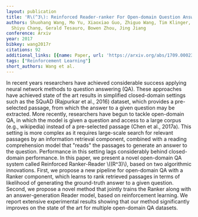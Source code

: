 ```yaml
---
layout: publication
title: 'R\(^3\): Reinforced Reader-ranker For Open-domain Question Answering'
authors: Shuohang Wang, Mo Yu, Xiaoxiao Guo, Zhiguo Wang, Tim Klinger, Wei Zhang,
  Shiyu Chang, Gerald Tesauro, Bowen Zhou, Jing Jiang
conference: Arxiv
year: 2017
bibkey: wang2017r
citations: 92
additional_links: [{name: Paper, url: 'https://arxiv.org/abs/1709.00023'}]
tags: ["Reinforcement Learning"]
short_authors: Wang et al.
---
```

In recent years researchers have achieved considerable success applying
neural network methods to question answering (QA). These approaches have
achieved state of the art results in simplified closed-domain settings such as
the SQuAD (Rajpurkar et al., 2016) dataset, which provides a pre-selected
passage, from which the answer to a given question may be extracted. More
recently, researchers have begun to tackle open-domain QA, in which the model
is given a question and access to a large corpus (e.g., wikipedia) instead of a
pre-selected passage (Chen et al., 2017a). This setting is more complex as it
requires large-scale search for relevant passages by an information retrieval
component, combined with a reading comprehension model that "reads" the
passages to generate an answer to the question. Performance in this setting
lags considerably behind closed-domain performance. In this paper, we present a
novel open-domain QA system called Reinforced Ranker-Reader \\((R^3)\\), based on
two algorithmic innovations. First, we propose a new pipeline for open-domain
QA with a Ranker component, which learns to rank retrieved passages in terms of
likelihood of generating the ground-truth answer to a given question. Second,
we propose a novel method that jointly trains the Ranker along with an
answer-generation Reader model, based on reinforcement learning. We report
extensive experimental results showing that our method significantly improves
on the state of the art for multiple open-domain QA datasets.